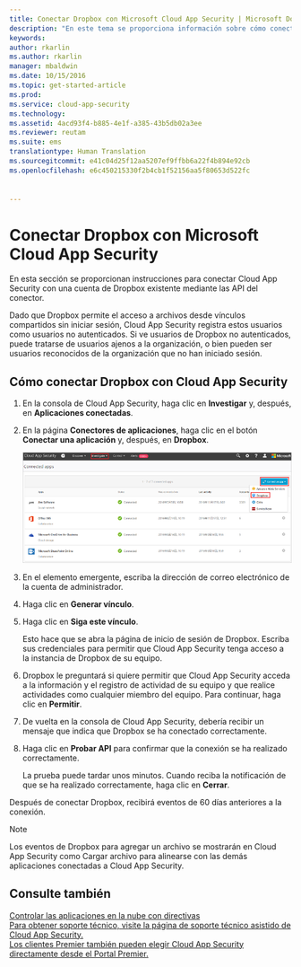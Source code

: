 ```yaml
---
title: Conectar Dropbox con Microsoft Cloud App Security | Microsoft Docs
description: "En este tema se proporciona información sobre cómo conectar la aplicación Dropbox con Cloud App Security mediante el conector de API."
keywords: 
author: rkarlin
ms.author: rkarlin
manager: mbaldwin
ms.date: 10/15/2016
ms.topic: get-started-article
ms.prod: 
ms.service: cloud-app-security
ms.technology: 
ms.assetid: 4acd93f4-b885-4e1f-a385-43b5db02a3ee
ms.reviewer: reutam
ms.suite: ems
translationtype: Human Translation
ms.sourcegitcommit: e41c04d25f12aa5207ef9ffbb6a22f4b894e92cb
ms.openlocfilehash: e6c450215330f2b4cb1f52156aa5f80653d522fc


---
```


# <a name="connect-dropbox-to-microsoft-cloud-app-security"></a>Conectar Dropbox con Microsoft Cloud App Security
En esta sección se proporcionan instrucciones para conectar Cloud App Security con una cuenta de Dropbox existente mediante las API del conector.  
 
 
Dado que Dropbox permite el acceso a archivos desde vínculos compartidos sin iniciar sesión, Cloud App Security registra estos usuarios como usuarios no autenticados. Si ve usuarios de Dropbox no autenticados, puede tratarse de usuarios ajenos a la organización, o bien pueden ser usuarios reconocidos de la organización que no han iniciado sesión.

## <a name="how-to-connect-dropbox-to-cloud-app-security"></a>Cómo conectar Dropbox con Cloud App Security  
  
1.  En la consola de Cloud App Security, haga clic en **Investigar** y, después, en **Aplicaciones conectadas**.  
  
2.  En la página **Conectores de aplicaciones**, haga clic en el botón **Conectar una aplicación** y, después, en **Dropbox**.  
  
     ![conectar Dropbox](./media/connect-dropbox.png "connect dropbox")  
  
3.  En el elemento emergente, escriba la dirección de correo electrónico de la cuenta de administrador.  
  
4.  Haga clic en **Generar vínculo**.  
  
5.  Haga clic en **Siga este vínculo**.  
  
     Esto hace que se abra la página de inicio de sesión de Dropbox. Escriba sus credenciales para permitir que Cloud App Security tenga acceso a la instancia de Dropbox de su equipo.  
  
6.  Dropbox le preguntará si quiere permitir que Cloud App Security acceda a la información y el registro de actividad de su equipo y que realice actividades como cualquier miembro del equipo. Para continuar, haga clic en **Permitir**.  
  
7.  De vuelta en la consola de Cloud App Security, debería recibir un mensaje que indica que Dropbox se ha conectado correctamente.  
  
8.  Haga clic en **Probar API** para confirmar que la conexión se ha realizado correctamente.  
  
     La prueba puede tardar unos minutos. Cuando reciba la notificación de que se ha realizado correctamente, haga clic en **Cerrar**.  
  
Después de conectar Dropbox, recibirá eventos de 60 días anteriores a la conexión.

> [!NOTE] 
> Los eventos de Dropbox para agregar un archivo se mostrarán en Cloud App Security como Cargar archivo para alinearse con las demás aplicaciones conectadas a Cloud App Security. 
 
## <a name="see-also"></a>Consulte también  
[Controlar las aplicaciones en la nube con directivas](control-cloud-apps-with-policies.md)   
[Para obtener soporte técnico, visite la página de soporte técnico asistido de Cloud App Security.](http://support.microsoft.com/oas/default.aspx?prid=16031)   
[Los clientes Premier también pueden elegir Cloud App Security directamente desde el Portal Premier.](https://premier.microsoft.com/)  
  
  


<!--HONumber=Nov16_HO4-->


